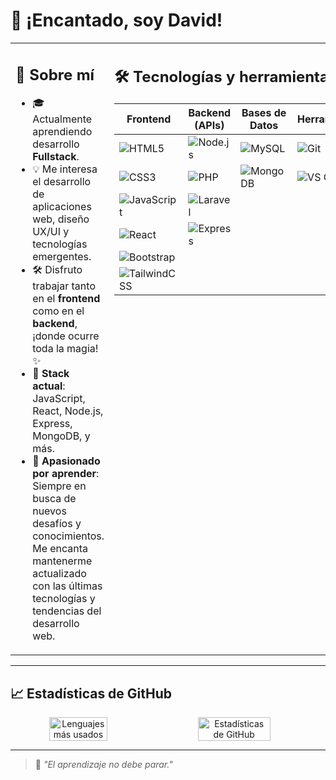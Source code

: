 # 👋 ¡Encantado, soy David! 
<table>
<tr>
<td valign="top" width="50%">

 ## 🌟 **Sobre mí**
- 🎓 Actualmente aprendiendo desarrollo **Fullstack**.
- 💡 Me interesa el desarrollo de aplicaciones web, diseño UX/UI y tecnologías emergentes.
- 🛠️ Disfruto trabajar tanto en el **frontend** como en el **backend**, ¡donde ocurre toda la magia! ✨
- 🌱 **Stack actual**: JavaScript, React, Node.js, Express, MongoDB, y más.
- 🚀 **Apasionado por aprender**: Siempre en busca de nuevos desafíos y conocimientos. Me encanta mantenerme actualizado con las últimas tecnologías y tendencias del desarrollo web.

</td>
<td valign="top" width="50%">

## 🛠️ **Tecnologías y herramientas**

| **Frontend**                        | **Backend (APIs)**                    | **Bases de Datos**          | **Herramientas**            |
|-------------------------------------|---------------------------------------|-----------------------------|-----------------------------|
| ![HTML5](https://img.shields.io/badge/HTML5-E34F26?style=for-the-badge&logo=html5&logoColor=white) | ![Node.js](https://img.shields.io/badge/Node.js-339933?style=for-the-badge&logo=nodedotjs&logoColor=white) | ![MySQL](https://img.shields.io/badge/MySQL-4479A1?style=for-the-badge&logo=mysql&logoColor=white) | ![Git](https://img.shields.io/badge/Git-F05032?style=for-the-badge&logo=git&logoColor=white) |
| ![CSS3](https://img.shields.io/badge/CSS3-1572B6?style=for-the-badge&logo=css3&logoColor=white)   | ![PHP](https://img.shields.io/badge/PHP-777BB4?style=for-the-badge&logo=php&logoColor=white)   | ![MongoDB](https://img.shields.io/badge/MongoDB-47A248?style=for-the-badge&logo=mongodb&logoColor=white) | ![VS Code](https://img.shields.io/badge/VS_Code-0078D4?style=for-the-badge&logo=visual-studio-code&logoColor=white) |
| ![JavaScript](https://img.shields.io/badge/JavaScript-F7DF1E?style=for-the-badge&logo=javascript&logoColor=black) | ![Laravel](https://img.shields.io/badge/Laravel-FF2D20?style=for-the-badge&logo=laravel&logoColor=white) |                             |                             |
| ![React](https://img.shields.io/badge/React-61DAFB?style=for-the-badge&logo=react&logoColor=black) | ![Express](https://img.shields.io/badge/Express-000000?style=for-the-badge&logo=express&logoColor=white) |                             |                             |
| ![Bootstrap](https://img.shields.io/badge/Bootstrap-7952B3?style=for-the-badge&logo=bootstrap&logoColor=white) |                                 |                             |                             |
| ![TailwindCSS](https://img.shields.io/badge/TailwindCSS-06B6D4?style=for-the-badge&logo=tailwindcss&logoColor=white) |                                 |                             |                             |

</td>
</tr>
</table>

---

## 📈 **Estadísticas de GitHub**
<div align="center" style="display: flex; width: 100%; gap: 20px;">
    <img src="https://github-readme-stats.vercel.app/api/top-langs/?username=Davidsdaw&layout=compact&theme=radical" alt="Lenguajes más usados" style="width: 43%; float: left;">
    <img src="https://github-readme-stats.vercel.app/api?username=Davidsdaw&show_icons=true&theme=radical" alt="Estadísticas de GitHub" style="width: 48%; float: right;">
  </div>

---

> 🎯 _"El aprendizaje no debe parar."_
